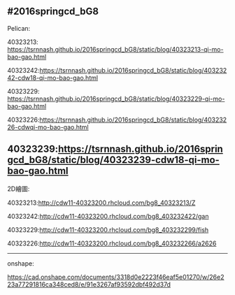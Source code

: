 #2016springcd_bG8
---------------------------------------------------------------------------------------
Pelican:

40323213: https://tsrnnash.github.io/2016springcd_bG8/static/blog/40323213-qi-mo-bao-gao.html

40323242:https://tsrnnash.github.io/2016springcd_bG8/static/blog/40323242-cdw18-qi-mo-bao-gao.html

40323229: https://tsrnnash.github.io/2016springcd_bG8/static/blog/40323229-qi-mo-bao-gao.html

40323226:https://tsrnnash.github.io/2016springcd_bG8/static/blog/40323226-cdwqi-mo-bao-gao.html

40323239:https://tsrnnash.github.io/2016springcd_bG8/static/blog/40323239-cdw18-qi-mo-bao-gao.html
---------------------------------------------------------------------------------------
2D繪圖:

40323213:http://cdw11-40323200.rhcloud.com/bg8_40323213/Z

40323242:http://cdw11-40323200.rhcloud.com/bg8_403232422/gan

40323229:http://cdw11-40323200.rhcloud.com/bg8_403232299/fish

40323226:http://cdw11-40323200.rhcloud.com/bg8_403232266/a2626

---------------------------------------------------------------------------------------
onshape:

https://cad.onshape.com/documents/3318d0e2223f46eaf5e01270/w/26e223a77291816ca348ced8/e/91e3267af93592dbf492d37d








